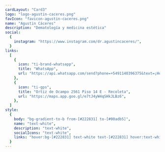 ```yaml
---
cardLayout: "Card3"
logo: "logo-agustin-caceres.png"
favIcon: "favicon-agustin-caceres.png"
name: "Agustin Cáceres"
description: "Dematología y medicina estética"
social:
  {
    instagram: "https://www.instagram.com/dr.agustincaceres/",
  }
links:
  [
    {
      icon: "ti-brand-whatsapp",
      title: "WhatsApp",
      url: "https://api.whatsapp.com/send?phone=+5491140396375&text=¡Hola!, vi tu contacto a través de tu tarjeta personal",
    },
    {
      icon: "ti-gps",
      title: "Ortiz de Ocampo 2561 Piso 14 E - Recoleta",
      url: "https://maps.app.goo.gl/e7tJ4yW4qSHkJLBz6",
    },
  ]
style:
  {
    body: "bg-gradient-to-b from-[#222831] to-[#00adb5]",
    name: "text-white",
    description: "text-white",
    socialIcons: "text-white",
    links: "hover:bg-[#222831] text-white text-[#222831] hover:text-white",
  }
---
```

